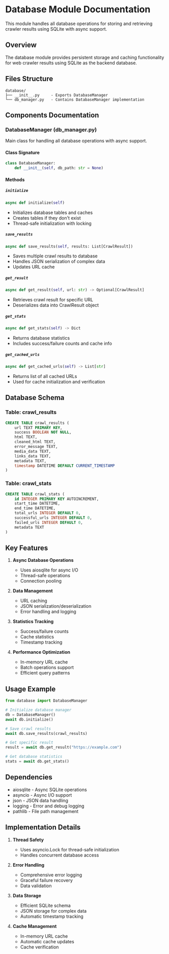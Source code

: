 # Database Module Documentation

This module handles all database operations for storing and retrieving crawler results using SQLite with async support.

## Overview

The database module provides persistent storage and caching functionality for web crawler results using SQLite as the backend database.

## Files Structure

```
database/
├── __init__.py     - Exports DatabaseManager
└── db_manager.py   - Contains DatabaseManager implementation
```

## Components Documentation

### DatabaseManager (db_manager.py)

Main class for handling all database operations with async support.

#### Class Signature
```python
class DatabaseManager:
    def __init__(self, db_path: str = None)
```

#### Methods

##### `initialize`
```python
async def initialize(self)
```
- Initializes database tables and caches
- Creates tables if they don't exist
- Thread-safe initialization with locking

##### `save_results`
```python
async def save_results(self, results: List[CrawlResult])
```
- Saves multiple crawl results to database
- Handles JSON serialization of complex data
- Updates URL cache

##### `get_result`
```python
async def get_result(self, url: str) -> Optional[CrawlResult]
```
- Retrieves crawl result for specific URL
- Deserializes data into CrawlResult object

##### `get_stats`
```python
async def get_stats(self) -> Dict
```
- Returns database statistics
- Includes success/failure counts and cache info

##### `get_cached_urls`
```python
async def get_cached_urls(self) -> List[str]
```
- Returns list of all cached URLs
- Used for cache initialization and verification

## Database Schema

### Table: crawl_results
```sql
CREATE TABLE crawl_results (
    url TEXT PRIMARY KEY,
    success BOOLEAN NOT NULL,
    html TEXT,
    cleaned_html TEXT,
    error_message TEXT,
    media_data TEXT,
    links_data TEXT,
    metadata TEXT,
    timestamp DATETIME DEFAULT CURRENT_TIMESTAMP
)
```

### Table: crawl_stats
```sql
CREATE TABLE crawl_stats (
    id INTEGER PRIMARY KEY AUTOINCREMENT,
    start_time DATETIME,
    end_time DATETIME,
    total_urls INTEGER DEFAULT 0,
    successful_urls INTEGER DEFAULT 0,
    failed_urls INTEGER DEFAULT 0,
    metadata TEXT
)
```

## Key Features

1. **Async Database Operations**
   - Uses aiosqlite for async I/O
   - Thread-safe operations
   - Connection pooling

2. **Data Management**
   - URL caching
   - JSON serialization/deserialization
   - Error handling and logging

3. **Statistics Tracking**
   - Success/failure counts
   - Cache statistics
   - Timestamp tracking

4. **Performance Optimization**
   - In-memory URL cache
   - Batch operations support
   - Efficient query patterns

## Usage Example

```python
from database import DatabaseManager

# Initialize database manager
db = DatabaseManager()
await db.initialize()

# Save crawl results
await db.save_results(crawl_results)

# Get specific result
result = await db.get_result("https://example.com")

# Get database statistics
stats = await db.get_stats()
```

## Dependencies

- aiosqlite - Async SQLite operations
- asyncio - Async I/O support
- json - JSON data handling
- logging - Error and debug logging
- pathlib - File path management

## Implementation Details

1. **Thread Safety**
   - Uses asyncio.Lock for thread-safe initialization
   - Handles concurrent database access

2. **Error Handling**
   - Comprehensive error logging
   - Graceful failure recovery
   - Data validation

3. **Data Storage**
   - Efficient SQLite schema
   - JSON storage for complex data
   - Automatic timestamp tracking

4. **Cache Management**
   - In-memory URL cache
   - Automatic cache updates
   - Cache verification
